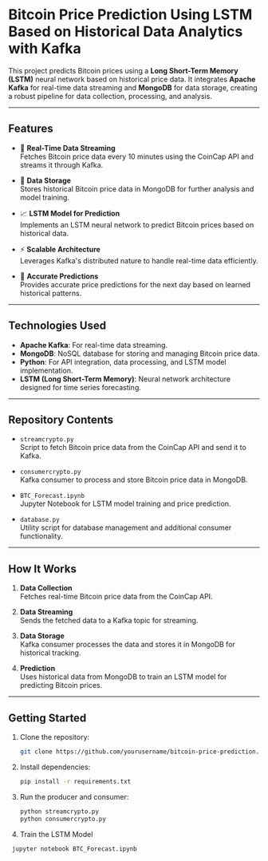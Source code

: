 # Bitcoin Price Prediction Using LSTM Based on Historical Data Analytics with Kafka

This project predicts Bitcoin prices using a **Long Short-Term Memory (LSTM)** neural network based on historical price data. It integrates **Apache Kafka** for real-time data streaming and **MongoDB** for data storage, creating a robust pipeline for data collection, processing, and analysis.

---

## Features
- 🔄 **Real-Time Data Streaming**  
   Fetches Bitcoin price data every 10 minutes using the CoinCap API and streams it through Kafka.

- 💾 **Data Storage**  
   Stores historical Bitcoin price data in MongoDB for further analysis and model training.

- 📈 **LSTM Model for Prediction**  
   Implements an LSTM neural network to predict Bitcoin prices based on historical data.

- ⚡ **Scalable Architecture**  
   Leverages Kafka's distributed nature to handle real-time data efficiently.

- 🎯 **Accurate Predictions**  
   Provides accurate price predictions for the next day based on learned historical patterns.

---

## Technologies Used
- **Apache Kafka**: For real-time data streaming.
- **MongoDB**: NoSQL database for storing and managing Bitcoin price data.
- **Python**: For API integration, data processing, and LSTM model implementation.
- **LSTM (Long Short-Term Memory)**: Neural network architecture designed for time series forecasting.

---

## Repository Contents
- `streamcrypto.py`  
   Script to fetch Bitcoin price data from the CoinCap API and send it to Kafka.
   
- `consumercrypto.py`  
   Kafka consumer to process and store Bitcoin price data in MongoDB.

- `BTC_Forecast.ipynb`  
   Jupyter Notebook for LSTM model training and price prediction.

- `database.py`  
   Utility script for database management and additional consumer functionality.

---

## How It Works
1. **Data Collection**  
   Fetches real-time Bitcoin price data from the CoinCap API.

2. **Data Streaming**  
   Sends the fetched data to a Kafka topic for streaming.

3. **Data Storage**  
   Kafka consumer processes the data and stores it in MongoDB for historical tracking.

4. **Prediction**  
   Uses historical data from MongoDB to train an LSTM model for predicting Bitcoin prices.

---

## Getting Started
1. Clone the repository:
   ```bash
   git clone https://github.com/yourusername/bitcoin-price-prediction.git
2. Install dependencies:
   ```bash
   pip install -r requirements.txt
3. Run the producer and consumer:
   ```bash
   python streamcrypto.py
   python consumercrypto.py
4. Train the LSTM Model
  ```bash
   jupyter notebook BTC_Forecast.ipynb
